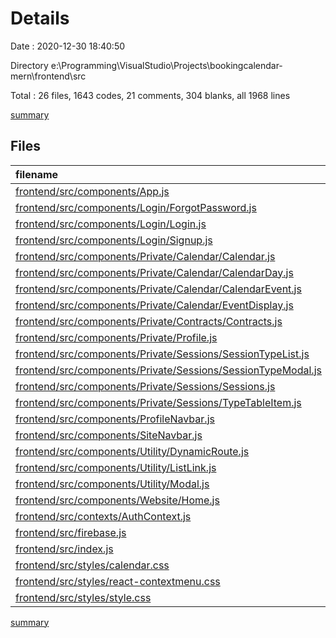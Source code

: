# Details

Date : 2020-12-30 18:40:50

Directory e:\Programming\VisualStudio\Projects\bookingcalendar-mern\frontend\src

Total : 26 files,  1643 codes, 21 comments, 304 blanks, all 1968 lines

[summary](results.md)

## Files
| filename | language | code | comment | blank | total |
| :--- | :--- | ---: | ---: | ---: | ---: |
| [frontend/src/components/App.js](/frontend/src/components/App.js) | JavaScript | 32 | 0 | 6 | 38 |
| [frontend/src/components/Login/ForgotPassword.js](/frontend/src/components/Login/ForgotPassword.js) | JavaScript | 43 | 0 | 6 | 49 |
| [frontend/src/components/Login/Login.js](/frontend/src/components/Login/Login.js) | JavaScript | 46 | 0 | 5 | 51 |
| [frontend/src/components/Login/Signup.js](/frontend/src/components/Login/Signup.js) | JavaScript | 61 | 0 | 8 | 69 |
| [frontend/src/components/Private/Calendar/Calendar.js](/frontend/src/components/Private/Calendar/Calendar.js) | JavaScript | 102 | 0 | 19 | 121 |
| [frontend/src/components/Private/Calendar/CalendarDay.js](/frontend/src/components/Private/Calendar/CalendarDay.js) | JavaScript | 142 | 1 | 20 | 163 |
| [frontend/src/components/Private/Calendar/CalendarEvent.js](/frontend/src/components/Private/Calendar/CalendarEvent.js) | JavaScript | 49 | 0 | 9 | 58 |
| [frontend/src/components/Private/Calendar/EventDisplay.js](/frontend/src/components/Private/Calendar/EventDisplay.js) | JavaScript | 34 | 0 | 6 | 40 |
| [frontend/src/components/Private/Contracts/Contracts.js](/frontend/src/components/Private/Contracts/Contracts.js) | JavaScript | 9 | 0 | 2 | 11 |
| [frontend/src/components/Private/Profile.js](/frontend/src/components/Private/Profile.js) | JavaScript | 7 | 0 | 2 | 9 |
| [frontend/src/components/Private/Sessions/SessionTypeList.js](/frontend/src/components/Private/Sessions/SessionTypeList.js) | JavaScript | 33 | 0 | 6 | 39 |
| [frontend/src/components/Private/Sessions/SessionTypeModal.js](/frontend/src/components/Private/Sessions/SessionTypeModal.js) | JavaScript | 116 | 0 | 17 | 133 |
| [frontend/src/components/Private/Sessions/Sessions.js](/frontend/src/components/Private/Sessions/Sessions.js) | JavaScript | 19 | 0 | 5 | 24 |
| [frontend/src/components/Private/Sessions/TypeTableItem.js](/frontend/src/components/Private/Sessions/TypeTableItem.js) | JavaScript | 29 | 0 | 9 | 38 |
| [frontend/src/components/ProfileNavbar.js](/frontend/src/components/ProfileNavbar.js) | JavaScript | 33 | 1 | 6 | 40 |
| [frontend/src/components/SiteNavbar.js](/frontend/src/components/SiteNavbar.js) | JavaScript | 26 | 1 | 7 | 34 |
| [frontend/src/components/Utility/DynamicRoute.js](/frontend/src/components/Utility/DynamicRoute.js) | JavaScript | 41 | 0 | 4 | 45 |
| [frontend/src/components/Utility/ListLink.js](/frontend/src/components/Utility/ListLink.js) | JavaScript | 12 | 0 | 3 | 15 |
| [frontend/src/components/Utility/Modal.js](/frontend/src/components/Utility/Modal.js) | JavaScript | 15 | 0 | 3 | 18 |
| [frontend/src/components/Website/Home.js](/frontend/src/components/Website/Home.js) | JavaScript | 8 | 0 | 3 | 11 |
| [frontend/src/contexts/AuthContext.js](/frontend/src/contexts/AuthContext.js) | JavaScript | 80 | 4 | 22 | 106 |
| [frontend/src/firebase.js](/frontend/src/firebase.js) | JavaScript | 15 | 0 | 2 | 17 |
| [frontend/src/index.js](/frontend/src/index.js) | JavaScript | 9 | 0 | 2 | 11 |
| [frontend/src/styles/calendar.css](/frontend/src/styles/calendar.css) | CSS | 199 | 6 | 44 | 249 |
| [frontend/src/styles/react-contextmenu.css](/frontend/src/styles/react-contextmenu.css) | CSS | 75 | 0 | 10 | 85 |
| [frontend/src/styles/style.css](/frontend/src/styles/style.css) | CSS | 408 | 8 | 78 | 494 |

[summary](results.md)